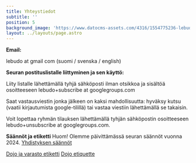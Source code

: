 ```yaml
---
title: Yhteystiedot
subtitle: ''
position: 5
background_image: 'https://www.datocms-assets.com/4316/1554775236-lebudo.jpg?auto=compress'
layout: ../layouts/page.astro
---
```


**Email:**

lebudo at gmail com (suomi / svenska / english)

**Seuran postituslistalle liittyminen ja sen käyttö:**

Liity listalle lähettämällä tyhjä sähköposti ilman otsikkoa ja sisältöä osoitteeseen lebudo+subscribe at googlegroups.com

Saat vastausviestin jonka jälkeen on kaksi mahdollisuutta:
hyväksy kutsu (vaatii kirjautumista google-tilillä) tai vastaa viestiin lähettämällä se takaisin.

Voit lopettaa ryhmän tilauksen lähettämällä tyhjän sähköpostin osoitteeseen lebudo+unsubscribe at googlegroups.com.


**Säännöt ja etiketti**
Huom! Olemme päivittämässä seuran säännöt vuonna 2024. 
[Yhdistyksen säännöt](https://www.datocms-assets.com/4316/1701281514-leppavaaran-budoseura-ry_yhdistyksen_saannot.pdf)

[Dojo ja varasto etiketti](https://www.datocms-assets.com/4316/1701281513-lebudon-dojo-ja-varastosaanto.pdf)
[Dojo etiquette](https://www.datocms-assets.com/4316/1701281510-lebudo-dojo-etiquette.pdf)
